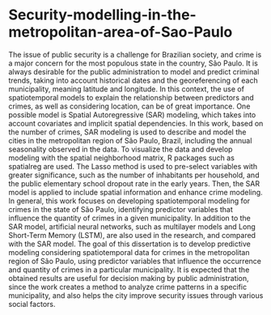 # Security-modelling-in-the-metropolitan-area-of-Sao-Paulo
The issue of public security is a challenge for Brazilian society, and crime is a major concern
for the most populous state in the country, São Paulo. It is always desirable for the public
administration to model and predict criminal trends, taking into account historical dates and the
georeferencing of each municipality, meaning latitude and longitude. In this context, the use
of spatiotemporal models to explain the relationship between predictors and crimes, as well as
considering location, can be of great importance. One possible model is Spatial Autoregressive
(SAR) modeling, which takes into account covariates and implicit spatial dependencies. In this
work, based on the number of crimes, SAR modeling is used to describe and model the cities
in the metropolitan region of São Paulo, Brazil, including the annual seasonality observed in
the data. To visualize the data and develop modeling with the spatial neighborhood matrix, R
packages such as spatialreg are used. The Lasso method is used to pre-select variables with
greater significance, such as the number of inhabitants per household, and
the public elementary school dropout rate in the early years. Then, the SAR model is applied
to include spatial information and enhance crime modeling. In general, this work focuses on
developing spatiotemporal modeling for crimes in the state of São Paulo, identifying predictor
variables that influence the quantity of crimes in a given municipality. In addition to the SAR
model, artificial neural networks, such as multilayer models and Long Short-Term Memory
(LSTM), are also used in the research, and compared with the SAR model. The goal of this
dissertation is to develop predictive modeling considering spatiotemporal data for crimes in the
metropolitan region of São Paulo, using predictor variables that influence the occurrence and
quantity of crimes in a particular municipality. It is expected that the obtained results are useful
for decision making by public administration, since the work creates a method to analyze crime
patterns in a specific municipality, and also helps the city improve security issues through various
social factors. 
